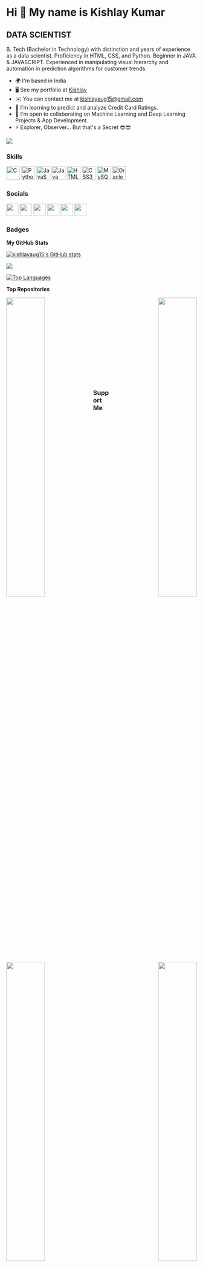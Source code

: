 Hi 👋 My name is Kishlay Kumar
==============================

DATA SCIENTIST
--------------

B. Tech (Bachelor in Technology) with distinction and years of experience as a data scientist. Proficiency in HTML, CSS, and Python. Beginner in JAVA & JAVASCRIPT. Experienced in manipulating visual hierarchy and automation in prediction algorithms for customer trends.

* 🌍  I'm based in India
* 🖥️  See my portfolio at [Kishlay](http://kishlayaug15.github.io)
* ✉️  You can contact me at [kishlayaug15@gmail.com](mailto:kishlayaug15@gmail.com)
* 🧠  I'm learning to predict and analyze Credit Card Ratings.
* 🤝  I'm open to collaborating on Machine Learning and Deep Learning Projects & App Development.
* ⚡  Explorer, Observer... But that's a Secret 😎😎

<a href="https://www.github.com/kishlayaug15" target="_blank" rel="noreferrer"><img
src="https://img.shields.io/github/followers/kishlayaug15?logo=github&style=for-the-badge&color=facc15&labelColor=22272e" /></a>
### Skills

<p align="left">
<a href="https://docs.microsoft.com/en-us/cpp/?view=msvc-170" target="_blank" rel="noreferrer"><img src="https://raw.githubusercontent.com/danielcranney/readme-generator/main/public/icons/skills/c-colored.svg" width="36" height="36" alt="C" /></a>
<a href="https://www.python.org/" target="_blank" rel="noreferrer"><img src="https://raw.githubusercontent.com/danielcranney/readme-generator/main/public/icons/skills/python-colored.svg" width="36" height="36" alt="Python" /></a>
<a href="https://developer.mozilla.org/en-US/docs/Web/JavaScript" target="_blank" rel="noreferrer"><img src="https://raw.githubusercontent.com/danielcranney/readme-generator/main/public/icons/skills/javascript-colored.svg" width="36" height="36" alt="JavaScript" /></a>
<a href="https://www.oracle.com/java/" target="_blank" rel="noreferrer"><img src="https://raw.githubusercontent.com/danielcranney/readme-generator/main/public/icons/skills/java-colored.svg" width="36" height="36" alt="Java" /></a>
<a href="https://developer.mozilla.org/en-US/docs/Glossary/HTML5" target="_blank" rel="noreferrer"><img src="https://raw.githubusercontent.com/danielcranney/readme-generator/main/public/icons/skills/html5-colored.svg" width="36" height="36" alt="HTML5" /></a>
<a href="https://www.w3.org/TR/CSS/#css" target="_blank" rel="noreferrer"><img src="https://raw.githubusercontent.com/danielcranney/readme-generator/main/public/icons/skills/css3-colored.svg" width="36" height="36" alt="CSS3" /></a>
<a href="https://www.mysql.com/" target="_blank" rel="noreferrer"><img src="https://raw.githubusercontent.com/danielcranney/readme-generator/main/public/icons/skills/mysql-colored.svg" width="36" height="36" alt="MySQL" /></a>
<a href="https://www.oracle.com/uk/index.html" target="_blank" rel="noreferrer"><img src="https://raw.githubusercontent.com/danielcranney/readme-generator/main/public/icons/skills/oracle-colored.svg" width="36" height="36" alt="Oracle" /></a>
</p>

### Socials

<p align="left"> <a href="https://discord.com/users/kishlay#0658" target="_blank" rel="noreferrer"><img src="https://raw.githubusercontent.com/danielcranney/readme-generator/main/public/icons/socials/discord.svg" width="32" height="32" /></a> <a href="https://www.github.com/kishlayaug15" target="_blank" rel="noreferrer"><img src="https://raw.githubusercontent.com/danielcranney/readme-generator/main/public/icons/socials/github.svg" width="32" height="32" /></a> <a href="http://www.instagram.com/analytical_world" target="_blank" rel="noreferrer"><img src="https://raw.githubusercontent.com/danielcranney/readme-generator/main/public/icons/socials/instagram.svg" width="32" height="32" /></a> <a href="https://www.linkedin.com/in/-kishlaykumar-" target="_blank" rel="noreferrer"><img src="https://raw.githubusercontent.com/danielcranney/readme-generator/main/public/icons/socials/linkedin.svg" width="32" height="32" /></a> <a href="http://www.medium.com/@kishlayaug15" target="_blank" rel="noreferrer"><img src="https://raw.githubusercontent.com/danielcranney/readme-generator/main/public/icons/socials/medium.svg" width="32" height="32" /></a> <a href="https://www.twitter.com/Kishlay___kumar" target="_blank" rel="noreferrer"><img src="https://raw.githubusercontent.com/danielcranney/readme-generator/main/public/icons/socials/twitter.svg" width="32" height="32" /></a></p>

### Badges

<b>My GitHub Stats</b>

<a href="http://www.github.com/kishlayaug15"><img src="https://github-readme-stats.vercel.app/api?username=kishlayaug15&show_icons=true&hide=&count_private=true&title_color=3382ed&text_color=ef4444&icon_color=facc15&bg_color=22272e&hide_border=true&show_icons=true" alt="kishlayaug15's GitHub stats" /></a>

<a href="http://www.github.com/kishlayaug15"><img src="https://github-readme-streak-stats.herokuapp.com/?user=kishlayaug15&stroke=ef4444&background=22272e&ring=3382ed&fire=3382ed&currStreakNum=ef4444&currStreakLabel=3382ed&sideNums=ef4444&sideLabels=ef4444&dates=ef4444&hide_border=true" /></a>

<a href="https://github.com/kishlayaug15" align="left"><img src="https://github-readme-stats.vercel.app/api/top-langs/?username=kishlayaug15&langs_count=10&title_color=3382ed&text_color=ef4444&icon_color=facc15&bg_color=22272e&hide_border=true&locale=en&custom_title=Top%20%Languages" alt="Top Languages" /></a>

<b>Top Repositories</b>

<div width="100%" align="center"><a href="https://github.com/kishlayaug15/SVM-Digit-Recognizer" align="left"><img align="left" width="45%" src="https://github-readme-stats.vercel.app/api/pin/?username=kishlayaug15&repo=SVM-Digit-Recognizer&title_color=3382ed&text_color=ef4444&icon_color=facc15&bg_color=22272e&hide_border=true&locale=en" /></a><a href="https://github.com/kishlayaug15/Data-Analysis-Zero-to-Pandas" align="right"><img align="right" width="45%" src="https://github-readme-stats.vercel.app/api/pin/?username=kishlayaug15&repo=Data-Analysis-Zero-to-Pandas&title_color=3382ed&text_color=ef4444&icon_color=facc15&bg_color=22272e&hide_border=true&locale=en" /></a></div>

<br /><br /><br /><br /><br /><br />

<div width="100%" align="center"><a href="https://github.com/kishlayaug15/The-Sparks-Foundation" align="left"><img align="left" width="45%" src="https://github-readme-stats.vercel.app/api/pin/?username=kishlayaug15&repo=The-Sparks-Foundation&title_color=3382ed&text_color=ef4444&icon_color=facc15&bg_color=22272e&hide_border=true&locale=en" /></a><a href="https://github.com/kishlayaug15/Neural-Networks" align="right"><img align="right" width="45%" src="https://github-readme-stats.vercel.app/api/pin/?username=kishlayaug15&repo=Neural-Networks&title_color=3382ed&text_color=ef4444&icon_color=facc15&bg_color=22272e&hide_border=true&locale=en" /></a></div>


<br /><br /><br /><br /><br /><br />
### Support Me <br />

<a href="https://www.buymeacoffee.com/kishlay"><img src="https://cdn.buymeacoffee.com/buttons/v2/default-yellow.png" width="200" /></a>
